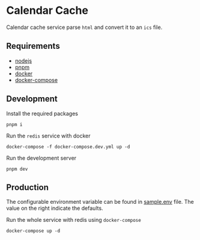 # Calendar Cache

Calendar cache service parse `html` and convert it to an `ics` file.

## Requirements

 - [nodejs](https://nodejs.dev)
 - [pnpm](https://pnpm.io)
 - [docker](https://www.docker.com)
 - [docker-compose](https://docs.docker.com/compose/)

## Development

Install the required packages

```
pnpm i
```

Run the `redis` service with docker

```
docker-compose -f docker-compose.dev.yml up -d
```

Run the development server

```
pnpm dev
```

## Production

The configurable environment variable can be found in [sample.env](docs/sample.env) file. The value on the right indicate the defaults.

Run the whole service with redis using `docker-compose`

```
docker-compose up -d
```
